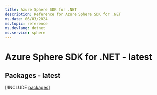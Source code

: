 ```yaml
---
title: Azure Sphere SDK for .NET
description: Reference for Azure Sphere SDK for .NET
ms.date: 06/03/2024
ms.topic: reference
ms.devlang: dotnet
ms.service: sphere
---
```

# Azure Sphere SDK for .NET - latest
## Packages - latest
[!INCLUDE [packages](sphere-index.md)]